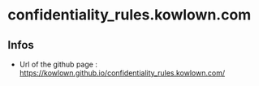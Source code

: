 # confidentiality_rules.kowlown.com

## Infos

- Url of the github page : https://kowlown.github.io/confidentiality_rules.kowlown.com/
